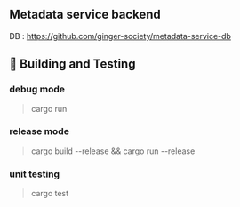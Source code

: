 ## Metadata service backend

DB : https://github.com/ginger-society/metadata-service-db

## 🔧 Building and Testing

### debug mode
> cargo run

### release mode
> cargo build --release && cargo run --release


### unit testing
> cargo test

